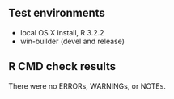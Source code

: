 ## Test environments
 * local OS X install, R 3.2.2
 * win-builder (devel and release)

## R CMD check results
There were no ERRORs, WARNINGs, or NOTEs. 